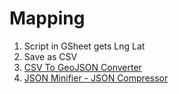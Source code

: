 # Mapping

1. Script in GSheet gets Lng Lat
2. Save as CSV
3. [CSV To GeoJSON Converter](http://www.convertcsv.com/csv-to-geojson.htm)
4. [JSON Minifier - JSON Compressor](https://www.browserling.com/tools/json-minify)
